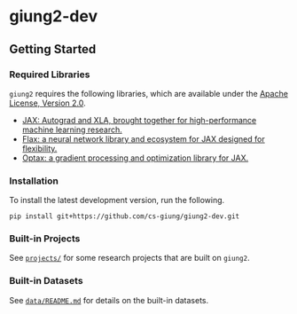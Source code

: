 # giung2-dev

## Getting Started

### Required Libraries
`giung2` requires the following libraries, which are available under the [Apache License, Version 2.0](https://www.apache.org/licenses/LICENSE-2.0).
* [JAX: Autograd and XLA, brought together for high-performance machine learning research.](https://github.com/google/jax)
* [Flax: a neural network library and ecosystem for JAX designed for flexibility.](https://github.com/google/flax)
* [Optax: a gradient processing and optimization library for JAX.](https://github.com/deepmind/optax)

### Installation
To install the latest development version, run the following.
```
pip install git+https://github.com/cs-giung/giung2-dev.git
```

### Built-in Projects
See [`projects/`](./projects/) for some research projects that are built on `giung2`.

### Built-in Datasets
See [`data/README.md`](./data/README.md) for details on the built-in datasets.

